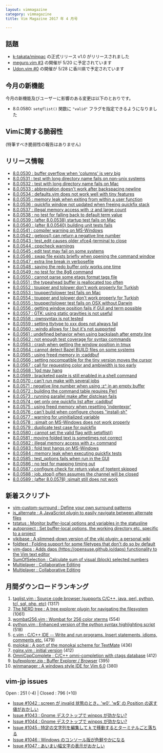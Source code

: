 ```yaml
---
layout: vimmagazine
category: vimmagazine
title: Vim Magazine 2017 年 4 月号

---
```


## 話題

* [k-takata/minpac](https://github.com/k-takata/minpac) の正式リリース v1.0 がリリースされました
* [meguro.vim #3](https://megurovim.connpass.com/event/53990/) の開催が 5/20 に予定されています
* [Udon.vim #0](https://connpass.com/event/55348/) の開催が 5/28 に香川県で予定されています

## 今月の新機能

今月の新機能及びユーザーに影響のある変更は以下のとおりです。

*   8.0.0580: `setqflist()` 関数に `"valid"` フラグを指定できるようになりました

## Vimに関する脆弱性

(特筆すべき脆弱性の報告はありません)

## リリース情報

- [8.0.0530 : buffer overflow when 'columns' is very big](https://github.com/vim/vim/commit/658a3a2caf5852d071b6b1be92d9d6614a6208dc)
- [8.0.0531 : test with long directory name fails on non-unix systems](https://github.com/vim/vim/commit/9b81079ddd839a666682f6bdbc24890bf4d1a42c)
- [8.0.0532 : test with long directory name fails on Mac](https://github.com/vim/vim/commit/c77d6757471fa207520586bbdbc1b30af84cf5c8)
- [8.0.0533 : abbreviation doesn't work after backspacing newline](https://github.com/vim/vim/commit/878c263a489b7e211eda31fa13a3d5ad9e120554)
- [8.0.0534 : defaults.vim does not work well with tiny features](https://github.com/vim/vim/commit/33ccb24cf7891911561adccf9f2af8859e581198)
- [8.0.0535 : memory leak when exiting from within a user function](https://github.com/vim/vim/commit/6914c64ee58ce68f31fb8a8793293a9b3f2f6240)
- [8.0.0536 : quickfix window not updated when freeing quickfix stack](https://github.com/vim/vim/commit/69f40be64555d50f603c6f22722cf762aaa6bbc1)
- [8.0.0537 : illegal memory access with :z and large count](https://github.com/vim/vim/commit/fa0ad0bb0b4255e64ebcf9269d60a942e0ae7ff9)
- [8.0.0538 : no test for falling back to default term value](https://github.com/vim/vim/commit/85045a73db258a054a17fd52a67eb5cd02a788dc)
- [8.0.0539 : (after 8.0.0538) startup test fails on Mac](https://github.com/vim/vim/commit/08f88b139d2f93661ed2b17214ee6b308b4edb5b)
- [8.0.0540 : (after 8.0.0540) building unit tests fails](https://github.com/vim/vim/commit/a604429529ce3d3c97309c7cf6bba8b699f6bfb5)
- [8.0.0541 : compiler warning on MS-Windows](https://github.com/vim/vim/commit/04000560ca81cc2608b291d0990e661b41ca8c68)
- [8.0.0542 : getpos() can return a negative line number](https://github.com/vim/vim/commit/a1d5fa65bc7e8a548858e9c295a192b63dcd011b)
- [8.0.0543 : test&#x5f;edit causes older xfce4-terminal to close](https://github.com/vim/vim/commit/ba6ec182973af726ce9b7b7eb3753fc3a7ae7d1b)
- [8.0.0544 : cppcheck warnings](https://github.com/vim/vim/commit/866c68861071f8cd1ef5a82445bebaafc8626e7e)
- [8.0.0545 : edit test may fail on some systems](https://github.com/vim/vim/commit/15ecbd6f3d39ff04862999a577962ef9369a9e53)
- [8.0.0546 : swap file exists briefly when opening the command window](https://github.com/vim/vim/commit/3bab93998d01a01b7f2a071fa3b8054bb0094625)
- [8.0.0547 : extra line break in verbosefile](https://github.com/vim/vim/commit/52604f2454e5369f861d3ce34764f74a0999c773)
- [8.0.0548 : saving the redo buffer only works one time](https://github.com/vim/vim/commit/d4863aa99e0527e9505c79cbeafc68a6832200bf)
- [8.0.0549 : no test for the 8g8 command](https://github.com/vim/vim/commit/395b6bab33e5ed9a0377d7f140e98fd3ab682672)
- [8.0.0550 : cannot parse some etags format tags file](https://github.com/vim/vim/commit/9585a1655ba0d34ea88574617112093a9bd4f2e9)
- [8.0.0551 : the typeahead buffer is reallocated too often](https://github.com/vim/vim/commit/d34f9b1155a6b470e1dc766ff98192f440e7eba7)
- [8.0.0552 : toupper and tolower don't work properly for Turkish](https://github.com/vim/vim/commit/3317d5ebbe8304da82b8088446060afcae0012af)
- [8.0.0553 : toupper/tolower test fails on Mac](https://github.com/vim/vim/commit/9f4de1f5435b900e43e19766da1a5bed4686cf44)
- [8.0.0554 : toupper and tolower don't work properly for Turkish](https://github.com/vim/vim/commit/1cc482069a3407132aeb43a55d6dc284153e79c7)
- [8.0.0555 : toupper/tolower test fails on OSX without Darwin](https://github.com/vim/vim/commit/d2381a2cadb9ef359ad5efb916734c635b29bd13)
- [8.0.0556 : getting window position fails if GUI and term possible](https://github.com/vim/vim/commit/7860bac57baeda408d5ef84f3334b0e52cc690bd)
- [8.0.0557 : GTK: using static gravities is not useful](https://github.com/vim/vim/commit/59053e1d9f41f9afa16ac7e266ee825a2eb2dd59)
- [8.0.0558 : :ownsyntax is not tested](https://github.com/vim/vim/commit/f8ec998613d8037e345f4e7e08460dfc15c528a9)
- [8.0.0559 : setting ttytype to xxx does not always fail](https://github.com/vim/vim/commit/f803a7697808f63949ea26fc256d4c9a8647089e)
- [8.0.0560 : :windo allows for ! but it's not supported](https://github.com/vim/vim/commit/451a4a1cb7797e5d9b9fd625671cb5c652e7da00)
- [8.0.0561 : undefined behavior when using backslash after empty line](https://github.com/vim/vim/commit/478af67dd6a9adc456464c3736bda328ae3a28cb)
- [8.0.0562 : not enough test coverage for syntax commands](https://github.com/vim/vim/commit/ea588154d00aec288e48b344b2685e46bea99cd6)
- [8.0.0563 : crash when getting the window position in tmux](https://github.com/vim/vim/commit/9f9288627795cb6cc6bff332d28eac86b1dbcf13)
- [8.0.0564 : cannot detect Bazel BUILD files on some systems](https://github.com/vim/vim/commit/39170e2d9761345df4be67d4d3928ac1094b9adf)
- [8.0.0565 : using freed memory in :caddbuf](https://github.com/vim/vim/commit/31bdd13c335533c749993b57dcd980a87373139e)
- [8.0.0566 : setting nocompatible for the tiny version moves the cursor](https://github.com/vim/vim/commit/43d1ac6e81a6796f2e6b3514bbe029cf9bd0a0ae)
- [8.0.0567 : call for requesting color and ambiwidth is too early](https://github.com/vim/vim/commit/fc8f1118e7ccd65b0537e47e6323c93a1df6a61a)
- [8.0.0568 : 1gd may hang](https://github.com/vim/vim/commit/60402d68da09997cacdeec71fd22c9344f8f40d5)
- [8.0.0569 : bracketed paste is still enabled in a shell command](https://github.com/vim/vim/commit/62cf09b5dcb9a04b8e4f5e6cf3b14a787758e1a2)
- [8.0.0570 : can't run make with several jobs](https://github.com/vim/vim/commit/c03944151fec2d5469746642a949c8fcb5a744a8)
- [8.0.0571 : negative line number when using :z&#x5e; in an empty buffer](https://github.com/vim/vim/commit/a364cdb648ae009fa7aa05382f5659335683d349)
- [8.0.0572 : building the command table requires Perl](https://github.com/vim/vim/commit/6de5e126018b6f92526795cc06b1d73fac965db1)
- [8.0.0573 : running parallel make after distclean fails](https://github.com/vim/vim/commit/91b6e4591a839139f720798a2efbe83b2ecf8446)
- [8.0.0574 : get only one quickfix list after :caddbuf](https://github.com/vim/vim/commit/99895eac1cf71be43ece7e14b50e206e041fbe9f)
- [8.0.0575 : using freed memory when resetting 'indentexpr'](https://github.com/vim/vim/commit/a701b3b6f0f06ac0c9fcc75c6c34a1258fc3b1a2)
- [8.0.0576 : can't build when configure choses "install-sh"](https://github.com/vim/vim/commit/1d4be82c7d794e62bcf892310fe2a9b1eb5e2fec)
- [8.0.0577 : warning for uninitialized variable](https://github.com/vim/vim/commit/97db5541a65e4614f8753af27996c204946061a9)
- [8.0.0578 : :simalt on MS-Windows does not work properly](https://github.com/vim/vim/commit/7a85b0f028e0960ba70650ab462a9b6cca32139d)
- [8.0.0579 : duplicate test case for quickfix](https://github.com/vim/vim/commit/9b77016545d5ef1a1f4a90c9bb4b7a6693af8918)
- [8.0.0580 : cannot set the valid flag with setqflist()](https://github.com/vim/vim/commit/f1d21c8cc83f40c815b6bf13cd2043152db533ee)
- [8.0.0581 : moving folded text is sometimes not correct](https://github.com/vim/vim/commit/94be619e30e82d28cadeea5e0766c6f5c321ff8b)
- [8.0.0582 : illegal memory access with z= command](https://github.com/vim/vim/commit/5b276aa80e112ae1993bd43e28f599f257827c54)
- [8.0.0583 : fold test hangs on MS-Windows](https://github.com/vim/vim/commit/b11c826ddc459813f9f991cdb8e8736b686a6328)
- [8.0.0584 : memory leak when executing quickfix tests](https://github.com/vim/vim/commit/d788f6fe89c77262c474de323f5dab6d1c814e27)
- [8.0.0585 : test&#x5f;options fails when run in the GUI](https://github.com/vim/vim/commit/86e5792906621be5a6c4a1de9b8852e9caf65ea1)
- [8.0.0586 : no test for mapping timing out](https://github.com/vim/vim/commit/b7637c44c26b057d1f3721d932bbab06d9f74393)
- [8.0.0587 : configure check for return value of tgetent skipped](https://github.com/vim/vim/commit/696cbd224b4f78b99b8fc34538867303a8a922fc)
- [8.0.0588 : job&#x5f;stop() often assumes the channel will be closed](https://github.com/vim/vim/commit/1a9020d4cba6d90688506102ab587c371ff72f8b)
- [8.0.0589 : (after 8.0.0578) :simalt still does not work](https://github.com/vim/vim/commit/a21ccb7a974a96550c5cd99c4633e166d2083172)

## 新着スクリプト

- [vim-custom-surround :  Define your own surround patterns ](http://www.vim.org/scripts/script.php?script_id=5547)
- [js&#x5f;alternate : A JavaScript plugin to easily navigate between alternate files](http://www.vim.org/scripts/script.php?script_id=5548)
- [tstatus : Monitor buffer-local options and variables in the statusline](http://www.vim.org/scripts/script.php?script_id=5549)
- [autoproject : Set buffer-local options, the working directory etc. specific to a project](http://www.vim.org/scripts/script.php?script_id=5550)
- [vikibase : A slimmed-down version of the viki plugin: a personal wiki](http://www.vim.org/scripts/script.php?script_id=5551)
- [foldtext : Folding support for some filetypes that don't do so by default](http://www.vim.org/scripts/script.php?script_id=5552)
- [vim-daps : Adds daps (https://opensuse.github.io/daps) functionality to the Vim text editor](http://www.vim.org/scripts/script.php?script_id=5553)
- [SumOfSelection : Calculate sum of visual (block) selected numbers](http://www.vim.org/scripts/script.php?script_id=5554)
- [Multiplayer : Collaborative Editing](http://www.vim.org/scripts/script.php?script_id=5555)
- [Multiplayer : Collaborative Editing](http://www.vim.org/scripts/script.php?script_id=5556)

## 月間ダウンロードランキング

1. [taglist.vim : Source code browser (supports C/C++, java, perl, python, tcl, sql, php, etc)](http://www.vim.org/scripts/script.php?script_id=273) (1317)
2. [The NERD tree : A tree explorer plugin for navigating the filesystem](http://www.vim.org/scripts/script.php?script_id=1658) (1061)
3. [wombat256.vim : Wombat for 256 color xterms](http://www.vim.org/scripts/script.php?script_id=2465) (554)
4. [python.vim : Enhanced version of the python syntax highlighting script](http://www.vim.org/scripts/script.php?script_id=790) (518)
5. [c.vim : C/C++ IDE -- Write and run programs. Insert statements, idioms, comments etc.](http://www.vim.org/scripts/script.php?script_id=213) (479)
6. [molokai : A port of the monokai scheme for TextMate](http://www.vim.org/scripts/script.php?script_id=2340) (436)
7. [nginx.vim : initial version](http://www.vim.org/scripts/script.php?script_id=1886) (412)
8. [OmniCppComplete : C/C++ omni-completion with ctags database](http://www.vim.org/scripts/script.php?script_id=1520) (412)
9. [bufexplorer.zip : Buffer Explorer / Browser](http://www.vim.org/scripts/script.php?script_id=42) (395)
10. [winmanager : A windows style IDE for Vim 6.0](http://www.vim.org/scripts/script.php?script_id=95) (380)

## vim-jp issues

Open : 251 (-4) | Closed : 796 (+10)

- [Issue #1042 : screen が invalid 状態のとき，'w0', 'w$' の Position の返す値がおかしい](https://github.com/vim-jp/issues/issues/1042)
- [Issue #1043 : Gnome デスクトップで winpos が効かない?](https://github.com/vim-jp/issues/issues/1043)
- [Issue #1044 : Gnome デスクトップで winpos が効かない?](https://github.com/vim-jp/issues/issues/1044)
- [Issue #1045 : 特定の文字列を編集して k で移動するとターミナルごと落ちる](https://github.com/vim-jp/issues/issues/1045)
- [Issue #1046 : Windows のコンソール版が色鮮やかになる](https://github.com/vim-jp/issues/issues/1046)
- [Issue #1047 : あいまい幅文字の表示がおかしい](https://github.com/vim-jp/issues/issues/1047)
